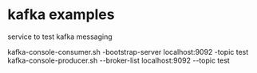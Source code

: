 # kafka examples
service to test  kafka messaging



kafka-console-consumer.sh -bootstrap-server localhost:9092 -topic test
kafka-console-producer.sh --broker-list localhost:9092 --topic test
